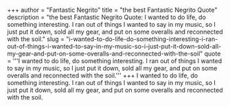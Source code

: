 +++
author = "Fantastic Negrito"
title = "the best Fantastic Negrito Quote"
description = "the best Fantastic Negrito Quote: I wanted to do life, do something interesting. I ran out of things I wanted to say in my music, so I just put it down, sold all my gear, and put on some overalls and reconnected with the soil."
slug = "i-wanted-to-do-life-do-something-interesting-i-ran-out-of-things-i-wanted-to-say-in-my-music-so-i-just-put-it-down-sold-all-my-gear-and-put-on-some-overalls-and-reconnected-with-the-soil"
quote = '''I wanted to do life, do something interesting. I ran out of things I wanted to say in my music, so I just put it down, sold all my gear, and put on some overalls and reconnected with the soil.'''
+++
I wanted to do life, do something interesting. I ran out of things I wanted to say in my music, so I just put it down, sold all my gear, and put on some overalls and reconnected with the soil.
